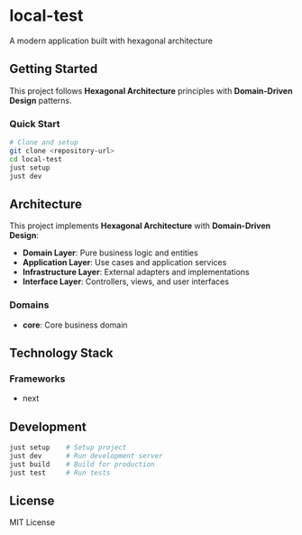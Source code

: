 # local-test

A modern application built with hexagonal architecture

## Getting Started

This project follows **Hexagonal Architecture** principles with **Domain-Driven Design** patterns.

### Quick Start

```bash
# Clone and setup
git clone <repository-url>
cd local-test
just setup
just dev
```

## Architecture

This project implements **Hexagonal Architecture** with **Domain-Driven Design**:

- **Domain Layer**: Pure business logic and entities
- **Application Layer**: Use cases and application services
- **Infrastructure Layer**: External adapters and implementations
- **Interface Layer**: Controllers, views, and user interfaces

### Domains

- **core**: Core business domain

## Technology Stack

### Frameworks
- next

## Development

```bash
just setup    # Setup project
just dev      # Run development server
just build    # Build for production
just test     # Run tests
```

## License

MIT License
